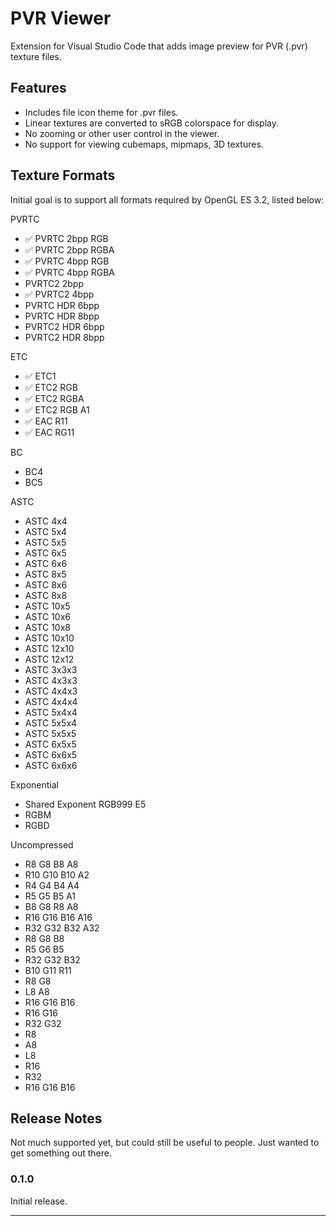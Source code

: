 # PVR Viewer

Extension for Visual Studio Code that adds image preview for PVR (.pvr) texture files.

## Features

* Includes file icon theme for .pvr files.
* Linear textures are converted to sRGB colorspace for display.
* No zooming or other user control in the viewer.
* No support for viewing cubemaps, mipmaps, 3D textures.

## Texture Formats

Initial goal is to support all formats required by OpenGL ES 3.2, listed below:

PVRTC

* ✅ PVRTC 2bpp RGB
* ✅ PVRTC 2bpp RGBA
* ✅ PVRTC 4bpp RGB
* ✅ PVRTC 4bpp RGBA
* PVRTC2 2bpp
* ✅ PVRTC2 4bpp
* PVRTC HDR 6bpp
* PVRTC HDR 8bpp
* PVRTC2 HDR 6bpp
* PVRTC2 HDR 8bpp

ETC

* ✅ ETC1
* ✅ ETC2 RGB
* ✅ ETC2 RGBA
* ✅ ETC2 RGB A1
* ✅ EAC R11
* ✅ EAC RG11

BC

* BC4
* BC5

ASTC

* ASTC 4x4
* ASTC 5x4
* ASTC 5x5
* ASTC 6x5
* ASTC 6x6
* ASTC 8x5
* ASTC 8x6
* ASTC 8x8
* ASTC 10x5
* ASTC 10x6
* ASTC 10x8
* ASTC 10x10
* ASTC 12x10
* ASTC 12x12
* ASTC 3x3x3
* ASTC 4x3x3
* ASTC 4x4x3
* ASTC 4x4x4
* ASTC 5x4x4
* ASTC 5x5x4
* ASTC 5x5x5
* ASTC 6x5x5
* ASTC 6x6x5
* ASTC 6x6x6

Exponential

* Shared Exponent RGB999 E5
* RGBM
* RGBD

Uncompressed

* R8 G8 B8 A8
* R10 G10 B10 A2
* R4 G4 B4 A4
* R5 G5 B5 A1
* B8 G8 R8 A8
* R16 G16 B16 A16
* R32 G32 B32 A32
* R8 G8 B8
* R5 G6 B5
* R32 G32 B32
* B10 G11 R11
* R8 G8
* L8 A8
* R16 G16 B16
* R16 G16
* R32 G32
* R8
* A8
* L8
* R16
* R32
* R16 G16 B16

## Release Notes

Not much supported yet, but could still be useful to people. Just wanted to get something out there.

### 0.1.0

Initial release.

---
